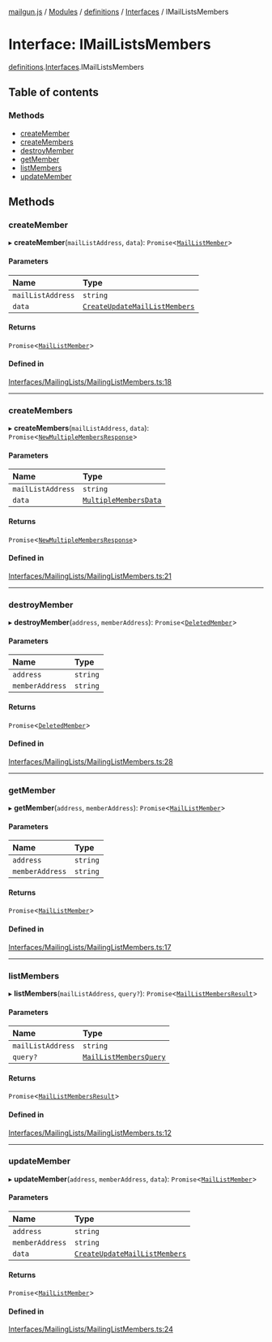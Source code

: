 [mailgun.js](../README.md) / [Modules](../modules.md) / [definitions](../modules/definitions.md) / [Interfaces](../modules/definitions.Interfaces.md) / IMailListsMembers

# Interface: IMailListsMembers

[definitions](../modules/definitions.md).[Interfaces](../modules/definitions.Interfaces.md).IMailListsMembers

## Table of contents

### Methods

- [createMember](definitions.Interfaces.IMailListsMembers.md#createmember)
- [createMembers](definitions.Interfaces.IMailListsMembers.md#createmembers)
- [destroyMember](definitions.Interfaces.IMailListsMembers.md#destroymember)
- [getMember](definitions.Interfaces.IMailListsMembers.md#getmember)
- [listMembers](definitions.Interfaces.IMailListsMembers.md#listmembers)
- [updateMember](definitions.Interfaces.IMailListsMembers.md#updatemember)

## Methods

### createMember

▸ **createMember**(`mailListAddress`, `data`): `Promise`\<[`MailListMember`](../modules/definitions.md#maillistmember)\>

#### Parameters

| Name | Type |
| :------ | :------ |
| `mailListAddress` | `string` |
| `data` | [`CreateUpdateMailListMembers`](../modules/definitions.md#createupdatemaillistmembers) |

#### Returns

`Promise`\<[`MailListMember`](../modules/definitions.md#maillistmember)\>

#### Defined in

[Interfaces/MailingLists/MailingListMembers.ts:18](https://github.com/mailgun/mailgun.js/blob/20b24c7/lib/Interfaces/MailingLists/MailingListMembers.ts#L18)

___

### createMembers

▸ **createMembers**(`mailListAddress`, `data`): `Promise`\<[`NewMultipleMembersResponse`](../modules/definitions.md#newmultiplemembersresponse)\>

#### Parameters

| Name | Type |
| :------ | :------ |
| `mailListAddress` | `string` |
| `data` | [`MultipleMembersData`](../modules/definitions.md#multiplemembersdata) |

#### Returns

`Promise`\<[`NewMultipleMembersResponse`](../modules/definitions.md#newmultiplemembersresponse)\>

#### Defined in

[Interfaces/MailingLists/MailingListMembers.ts:21](https://github.com/mailgun/mailgun.js/blob/20b24c7/lib/Interfaces/MailingLists/MailingListMembers.ts#L21)

___

### destroyMember

▸ **destroyMember**(`address`, `memberAddress`): `Promise`\<[`DeletedMember`](../modules/definitions.md#deletedmember)\>

#### Parameters

| Name | Type |
| :------ | :------ |
| `address` | `string` |
| `memberAddress` | `string` |

#### Returns

`Promise`\<[`DeletedMember`](../modules/definitions.md#deletedmember)\>

#### Defined in

[Interfaces/MailingLists/MailingListMembers.ts:28](https://github.com/mailgun/mailgun.js/blob/20b24c7/lib/Interfaces/MailingLists/MailingListMembers.ts#L28)

___

### getMember

▸ **getMember**(`address`, `memberAddress`): `Promise`\<[`MailListMember`](../modules/definitions.md#maillistmember)\>

#### Parameters

| Name | Type |
| :------ | :------ |
| `address` | `string` |
| `memberAddress` | `string` |

#### Returns

`Promise`\<[`MailListMember`](../modules/definitions.md#maillistmember)\>

#### Defined in

[Interfaces/MailingLists/MailingListMembers.ts:17](https://github.com/mailgun/mailgun.js/blob/20b24c7/lib/Interfaces/MailingLists/MailingListMembers.ts#L17)

___

### listMembers

▸ **listMembers**(`mailListAddress`, `query?`): `Promise`\<[`MailListMembersResult`](../modules/definitions.md#maillistmembersresult)\>

#### Parameters

| Name | Type |
| :------ | :------ |
| `mailListAddress` | `string` |
| `query?` | [`MailListMembersQuery`](../modules/definitions.md#maillistmembersquery) |

#### Returns

`Promise`\<[`MailListMembersResult`](../modules/definitions.md#maillistmembersresult)\>

#### Defined in

[Interfaces/MailingLists/MailingListMembers.ts:12](https://github.com/mailgun/mailgun.js/blob/20b24c7/lib/Interfaces/MailingLists/MailingListMembers.ts#L12)

___

### updateMember

▸ **updateMember**(`address`, `memberAddress`, `data`): `Promise`\<[`MailListMember`](../modules/definitions.md#maillistmember)\>

#### Parameters

| Name | Type |
| :------ | :------ |
| `address` | `string` |
| `memberAddress` | `string` |
| `data` | [`CreateUpdateMailListMembers`](../modules/definitions.md#createupdatemaillistmembers) |

#### Returns

`Promise`\<[`MailListMember`](../modules/definitions.md#maillistmember)\>

#### Defined in

[Interfaces/MailingLists/MailingListMembers.ts:24](https://github.com/mailgun/mailgun.js/blob/20b24c7/lib/Interfaces/MailingLists/MailingListMembers.ts#L24)
